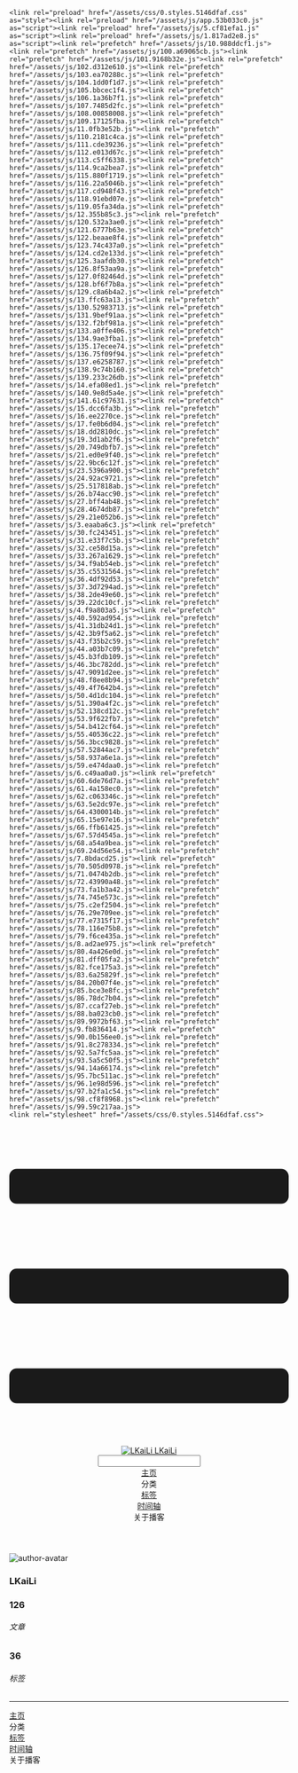 <!DOCTYPE html>
<html lang="zh-CN">
  <head>
    <meta charset="utf-8">
    <meta name="viewport" content="width=device-width,initial-scale=1">
    <title>Other | LKaiLi</title>
    <meta name="generator" content="VuePress 1.8.2">
    <link rel="icon" href="https://pan.zealsay.com/blog/favicon.ico">
    <script language="javascript" type="text/javascript" src="https://cdn.bootcdn.net/ajax/libs/jquery/3.5.1/jquery.min.js"></script>
    <script language="javascript" type="text/javascript" src="/js/mouseClick.js"></script>
    <script>var _hmt = _hmt || [];
      (function() {
        var hm = document.createElement("script");
        hm.src = "https://hm.baidu.com/hm.js?61498f37b83812e7b85952d5feaaab47";
        var s = document.getElementsByTagName("script")[0]; 
        s.parentNode.insertBefore(hm, s);
      })();</script>
    <meta name="description" content="草 走 🤸 忽略">
    <meta name="viewport" content="width=device-width,initial-scale=1,user-scalable=no">
    
    <link rel="preload" href="/assets/css/0.styles.5146dfaf.css" as="style"><link rel="preload" href="/assets/js/app.53b033c0.js" as="script"><link rel="preload" href="/assets/js/5.cf81efa1.js" as="script"><link rel="preload" href="/assets/js/1.817ad2e8.js" as="script"><link rel="prefetch" href="/assets/js/10.988ddcf1.js"><link rel="prefetch" href="/assets/js/100.a69065cb.js"><link rel="prefetch" href="/assets/js/101.9168b32e.js"><link rel="prefetch" href="/assets/js/102.d312e610.js"><link rel="prefetch" href="/assets/js/103.ea70288c.js"><link rel="prefetch" href="/assets/js/104.1dd0f1d7.js"><link rel="prefetch" href="/assets/js/105.bbcec1f4.js"><link rel="prefetch" href="/assets/js/106.1a36b7f1.js"><link rel="prefetch" href="/assets/js/107.7485d2fc.js"><link rel="prefetch" href="/assets/js/108.00858008.js"><link rel="prefetch" href="/assets/js/109.17125fba.js"><link rel="prefetch" href="/assets/js/11.0fb3e52b.js"><link rel="prefetch" href="/assets/js/110.2181c4ca.js"><link rel="prefetch" href="/assets/js/111.cde39236.js"><link rel="prefetch" href="/assets/js/112.e013d67c.js"><link rel="prefetch" href="/assets/js/113.c5ff6338.js"><link rel="prefetch" href="/assets/js/114.9ca2bea7.js"><link rel="prefetch" href="/assets/js/115.880f1719.js"><link rel="prefetch" href="/assets/js/116.22a5046b.js"><link rel="prefetch" href="/assets/js/117.cd948f43.js"><link rel="prefetch" href="/assets/js/118.91ebd07e.js"><link rel="prefetch" href="/assets/js/119.05fa34da.js"><link rel="prefetch" href="/assets/js/12.355b85c3.js"><link rel="prefetch" href="/assets/js/120.532a3ae0.js"><link rel="prefetch" href="/assets/js/121.6777b63e.js"><link rel="prefetch" href="/assets/js/122.beaae8f4.js"><link rel="prefetch" href="/assets/js/123.74c437a0.js"><link rel="prefetch" href="/assets/js/124.cd2e133d.js"><link rel="prefetch" href="/assets/js/125.3aafdb30.js"><link rel="prefetch" href="/assets/js/126.8f53aa9a.js"><link rel="prefetch" href="/assets/js/127.0f82464d.js"><link rel="prefetch" href="/assets/js/128.bf6f7b8a.js"><link rel="prefetch" href="/assets/js/129.c8a6b4a2.js"><link rel="prefetch" href="/assets/js/13.ffc63a13.js"><link rel="prefetch" href="/assets/js/130.52983713.js"><link rel="prefetch" href="/assets/js/131.9bef91aa.js"><link rel="prefetch" href="/assets/js/132.f2bf981a.js"><link rel="prefetch" href="/assets/js/133.a0ffe406.js"><link rel="prefetch" href="/assets/js/134.9ae3fba1.js"><link rel="prefetch" href="/assets/js/135.17ecee74.js"><link rel="prefetch" href="/assets/js/136.75f09f94.js"><link rel="prefetch" href="/assets/js/137.e6258787.js"><link rel="prefetch" href="/assets/js/138.9c74b160.js"><link rel="prefetch" href="/assets/js/139.233c26db.js"><link rel="prefetch" href="/assets/js/14.efa08ed1.js"><link rel="prefetch" href="/assets/js/140.9e8d5a4e.js"><link rel="prefetch" href="/assets/js/141.61c97631.js"><link rel="prefetch" href="/assets/js/15.dcc6fa3b.js"><link rel="prefetch" href="/assets/js/16.ee2270ce.js"><link rel="prefetch" href="/assets/js/17.fe0b6d04.js"><link rel="prefetch" href="/assets/js/18.dd2810dc.js"><link rel="prefetch" href="/assets/js/19.3d1ab2f6.js"><link rel="prefetch" href="/assets/js/20.749dbfb7.js"><link rel="prefetch" href="/assets/js/21.ed0e9f40.js"><link rel="prefetch" href="/assets/js/22.9bc6c12f.js"><link rel="prefetch" href="/assets/js/23.5396a900.js"><link rel="prefetch" href="/assets/js/24.92ac9721.js"><link rel="prefetch" href="/assets/js/25.517818ab.js"><link rel="prefetch" href="/assets/js/26.b74acc90.js"><link rel="prefetch" href="/assets/js/27.bff4ab48.js"><link rel="prefetch" href="/assets/js/28.4674db87.js"><link rel="prefetch" href="/assets/js/29.21e052b6.js"><link rel="prefetch" href="/assets/js/3.eaaba6c3.js"><link rel="prefetch" href="/assets/js/30.fc243451.js"><link rel="prefetch" href="/assets/js/31.e33f7c5b.js"><link rel="prefetch" href="/assets/js/32.ce58d15a.js"><link rel="prefetch" href="/assets/js/33.267a1629.js"><link rel="prefetch" href="/assets/js/34.f9ab54eb.js"><link rel="prefetch" href="/assets/js/35.c5531564.js"><link rel="prefetch" href="/assets/js/36.4df92d53.js"><link rel="prefetch" href="/assets/js/37.3d7294ad.js"><link rel="prefetch" href="/assets/js/38.2de49e60.js"><link rel="prefetch" href="/assets/js/39.22dc10cf.js"><link rel="prefetch" href="/assets/js/4.f9a803a5.js"><link rel="prefetch" href="/assets/js/40.592ad954.js"><link rel="prefetch" href="/assets/js/41.31db24d1.js"><link rel="prefetch" href="/assets/js/42.3b9f5a62.js"><link rel="prefetch" href="/assets/js/43.f35b2c59.js"><link rel="prefetch" href="/assets/js/44.a03b7c09.js"><link rel="prefetch" href="/assets/js/45.b3fdb109.js"><link rel="prefetch" href="/assets/js/46.3bc782dd.js"><link rel="prefetch" href="/assets/js/47.9091d2ee.js"><link rel="prefetch" href="/assets/js/48.f8ee8b94.js"><link rel="prefetch" href="/assets/js/49.4f7642b4.js"><link rel="prefetch" href="/assets/js/50.4d1dc104.js"><link rel="prefetch" href="/assets/js/51.390a4f2c.js"><link rel="prefetch" href="/assets/js/52.138cd12c.js"><link rel="prefetch" href="/assets/js/53.9f622fb7.js"><link rel="prefetch" href="/assets/js/54.b412cf64.js"><link rel="prefetch" href="/assets/js/55.40536c22.js"><link rel="prefetch" href="/assets/js/56.3bcc9828.js"><link rel="prefetch" href="/assets/js/57.52844ac7.js"><link rel="prefetch" href="/assets/js/58.937a6e1a.js"><link rel="prefetch" href="/assets/js/59.e474daa0.js"><link rel="prefetch" href="/assets/js/6.c49aa0a0.js"><link rel="prefetch" href="/assets/js/60.6de76d7a.js"><link rel="prefetch" href="/assets/js/61.4a158ec0.js"><link rel="prefetch" href="/assets/js/62.c063346c.js"><link rel="prefetch" href="/assets/js/63.5e2dc97e.js"><link rel="prefetch" href="/assets/js/64.4300014b.js"><link rel="prefetch" href="/assets/js/65.15e97e16.js"><link rel="prefetch" href="/assets/js/66.ffb61425.js"><link rel="prefetch" href="/assets/js/67.57d4545a.js"><link rel="prefetch" href="/assets/js/68.a54a9bea.js"><link rel="prefetch" href="/assets/js/69.24d56e54.js"><link rel="prefetch" href="/assets/js/7.8bdacd25.js"><link rel="prefetch" href="/assets/js/70.505d0978.js"><link rel="prefetch" href="/assets/js/71.0474b2db.js"><link rel="prefetch" href="/assets/js/72.43990a48.js"><link rel="prefetch" href="/assets/js/73.fa1b3a42.js"><link rel="prefetch" href="/assets/js/74.745e573c.js"><link rel="prefetch" href="/assets/js/75.c2ef2504.js"><link rel="prefetch" href="/assets/js/76.29e709ee.js"><link rel="prefetch" href="/assets/js/77.e7315f17.js"><link rel="prefetch" href="/assets/js/78.116e75b8.js"><link rel="prefetch" href="/assets/js/79.f6ce435a.js"><link rel="prefetch" href="/assets/js/8.ad2ae975.js"><link rel="prefetch" href="/assets/js/80.4a426e0d.js"><link rel="prefetch" href="/assets/js/81.dff05fa2.js"><link rel="prefetch" href="/assets/js/82.fce175a3.js"><link rel="prefetch" href="/assets/js/83.6a25829f.js"><link rel="prefetch" href="/assets/js/84.20b07f4e.js"><link rel="prefetch" href="/assets/js/85.bce3e8fc.js"><link rel="prefetch" href="/assets/js/86.78dc7b04.js"><link rel="prefetch" href="/assets/js/87.ccaf27eb.js"><link rel="prefetch" href="/assets/js/88.ba023cb0.js"><link rel="prefetch" href="/assets/js/89.9972bf63.js"><link rel="prefetch" href="/assets/js/9.fb836414.js"><link rel="prefetch" href="/assets/js/90.0b156ee0.js"><link rel="prefetch" href="/assets/js/91.8c278334.js"><link rel="prefetch" href="/assets/js/92.5a7fc5aa.js"><link rel="prefetch" href="/assets/js/93.5a5c50f5.js"><link rel="prefetch" href="/assets/js/94.14a66174.js"><link rel="prefetch" href="/assets/js/95.7bc511ac.js"><link rel="prefetch" href="/assets/js/96.1e98d596.js"><link rel="prefetch" href="/assets/js/97.b2fa1c54.js"><link rel="prefetch" href="/assets/js/98.cf8f8968.js"><link rel="prefetch" href="/assets/js/99.59c217aa.js">
    <link rel="stylesheet" href="/assets/css/0.styles.5146dfaf.css">
  </head>
  <body>
    <div id="app" data-server-rendered="true"><div class="theme-container no-sidebar" data-v-57e19720><div data-v-57e19720><div id="loader-wrapper" class="loading-wrapper" data-v-d48f4d20 data-v-57e19720 data-v-57e19720><div class="loader-main" data-v-d48f4d20><div data-v-d48f4d20></div><div data-v-d48f4d20></div><div data-v-d48f4d20></div><div data-v-d48f4d20></div></div> <!----> <!----></div> <div class="password-shadow password-wrapper-out" style="display:none;" data-v-89477f7e data-v-57e19720 data-v-57e19720><h3 class="title" style="display:none;" data-v-89477f7e data-v-89477f7e>LKaiLi</h3> <!----> <label id="box" class="inputBox" style="display:none;" data-v-89477f7e data-v-89477f7e><input type="password" value="" data-v-89477f7e> <span data-v-89477f7e>Konck! Knock!</span> <button data-v-89477f7e>OK</button></label> <div class="footer" style="display:none;" data-v-89477f7e data-v-89477f7e><span data-v-89477f7e><i class="iconfont reco-theme" data-v-89477f7e></i> <a target="blank" href="https://vuepress-theme-reco.recoluan.com" data-v-89477f7e>vuePress-theme-reco</a></span> <span data-v-89477f7e><i class="iconfont reco-copyright" data-v-89477f7e></i> <a data-v-89477f7e><span data-v-89477f7e>LKaiLi</span>
            
          <span data-v-89477f7e>2021  - </span>
          2022
        </a></span></div></div> <div class="hide" data-v-57e19720><div data-v-57e19720><div id="smart" class="wrapper-page" style="background-image:url(https://jinyanlong-1305883696.cos.ap-hongkong.myqcloud.com/banner_image/banner_10.jpg);background-position-x:center;background-position-y:center;background-size:cover;background-repeat-x:no-repeat;background-repeat-y:no-repeat;" data-v-57e19720><header class="navbar" data-v-57e19720><div class="sidebar-button"><svg xmlns="http://www.w3.org/2000/svg" aria-hidden="true" role="img" viewBox="0 0 448 512" class="icon"><path fill="currentColor" d="M436 124H12c-6.627 0-12-5.373-12-12V80c0-6.627 5.373-12 12-12h424c6.627 0 12 5.373 12 12v32c0 6.627-5.373 12-12 12zm0 160H12c-6.627 0-12-5.373-12-12v-32c0-6.627 5.373-12 12-12h424c6.627 0 12 5.373 12 12v32c0 6.627-5.373 12-12 12zm0 160H12c-6.627 0-12-5.373-12-12v-32c0-6.627 5.373-12 12-12h424c6.627 0 12 5.373 12 12v32c0 6.627-5.373 12-12 12z"></path></svg></div> <a href="/" class="home-link router-link-active"><img src="/logo.png" alt="LKaiLi" class="logo"> <span class="site-name">LKaiLi</span></a> <div class="links"><div id="dayNightSwitch" class="generalWrapper" data-v-32f44868><a class="click" data-v-32f44868><div class="onOff daySwitch" data-v-32f44868><div class="star star1" data-v-32f44868></div> <div class="star star2" data-v-32f44868></div> <div class="star star3" data-v-32f44868></div> <div class="star star4" data-v-32f44868></div> <div class="star star5" data-v-32f44868></div> <div class="star sky" data-v-32f44868></div> <div class="sunMoon" data-v-32f44868><div class="crater crater1" data-v-32f44868></div> <div class="crater crater2" data-v-32f44868></div> <div class="crater crater3" data-v-32f44868></div> <div class="cloud part1" data-v-32f44868></div> <div class="cloud part2" data-v-32f44868></div></div></div></a></div> <div class="search-box"><i class="iconfont reco-search"></i> <input aria-label="Search" autocomplete="off" spellcheck="false" value=""> <!----></div> <nav class="nav-links can-hide"><div class="nav-item"><a href="/" class="nav-link"><i class="iconfont reco-home"></i>
  主页
</a></div><div class="nav-item"><div class="dropdown-wrapper"><a class="dropdown-title"><span class="title"><i class="iconfont reco-category"></i>
      分类
    </span> <span class="arrow right"></span></a> <ul class="nav-dropdown" style="display:none;"><li class="dropdown-item"><!----> <a href="/categories/TypeScript/" class="nav-link"><i class="iconfont undefined"></i>
  TypeScript
</a></li><li class="dropdown-item"><!----> <a href="/categories/GSAP/" class="nav-link"><i class="iconfont undefined"></i>
  GSAP
</a></li><li class="dropdown-item"><!----> <a href="/categories/JavaScript/" class="nav-link"><i class="iconfont undefined"></i>
  JavaScript
</a></li><li class="dropdown-item"><!----> <a href="/categories/Vscode/" class="nav-link"><i class="iconfont undefined"></i>
  Vscode
</a></li><li class="dropdown-item"><!----> <a href="/categories/Vite/" class="nav-link"><i class="iconfont undefined"></i>
  Vite
</a></li><li class="dropdown-item"><!----> <a href="/categories/Vue/" class="nav-link"><i class="iconfont undefined"></i>
  Vue
</a></li><li class="dropdown-item"><!----> <a href="/categories/Vue3/" class="nav-link"><i class="iconfont undefined"></i>
  Vue3
</a></li><li class="dropdown-item"><!----> <a href="/categories/RABC/" class="nav-link"><i class="iconfont undefined"></i>
  RABC
</a></li><li class="dropdown-item"><!----> <a href="/categories/小程序/" class="nav-link"><i class="iconfont undefined"></i>
  小程序
</a></li><li class="dropdown-item"><!----> <a href="/categories/axios/" class="nav-link"><i class="iconfont undefined"></i>
  axios
</a></li><li class="dropdown-item"><!----> <a href="/categories/Css/" class="nav-link"><i class="iconfont undefined"></i>
  Css
</a></li><li class="dropdown-item"><!----> <a href="/categories/three.js/" class="nav-link"><i class="iconfont undefined"></i>
  three.js
</a></li><li class="dropdown-item"><!----> <a href="/categories/other/" class="nav-link"><i class="iconfont undefined"></i>
  other
</a></li><li class="dropdown-item"><!----> <a href="/categories/uniapp/" class="nav-link"><i class="iconfont undefined"></i>
  uniapp
</a></li><li class="dropdown-item"><!----> <a href="/categories/vue-element-admin/" class="nav-link"><i class="iconfont undefined"></i>
  vue-element-admin
</a></li></ul></div></div><div class="nav-item"><a href="/tag/" class="nav-link"><i class="iconfont reco-tag"></i>
  标签
</a></div><div class="nav-item"><a href="/timeline/" class="nav-link"><i class="iconfont reco-date"></i>
  时间轴
</a></div><div class="nav-item"><div class="dropdown-wrapper"><a class="dropdown-title"><span class="title"><i class="iconfont reco-other"></i>
      关于播客
    </span> <span class="arrow right"></span></a> <ul class="nav-dropdown" style="display:none;"><li class="dropdown-item"><!----> <a href="/about/" class="nav-link"><i class="iconfont reco-mail"></i>
  关于我
</a></li><li class="dropdown-item"><!----> <a href="/other/" class="nav-link"><i class="iconfont reco-account"></i>
  联系我
</a></li></ul></div></div> <!----></nav></div></header> <div class="sidebar-mask" data-v-57e19720></div> <aside class="sidebar" data-v-57e19720><div class="personal-info-wrapper" data-v-03833281 data-v-57e19720><img src="https://jinyanlong-1305883696.cos.ap-hongkong.myqcloud.com/my_cat.png" alt="author-avatar" class="personal-img" data-v-03833281> <h3 class="name" data-v-03833281>
    LKaiLi
  </h3> <div class="num" data-v-03833281><div data-v-03833281><h3 data-v-03833281>126</h3> <h6 data-v-03833281>文章</h6></div> <div data-v-03833281><h3 data-v-03833281>36</h3> <h6 data-v-03833281>标签</h6></div></div> <hr data-v-03833281></div> <nav class="nav-links"><div class="nav-item"><a href="/" class="nav-link"><i class="iconfont reco-home"></i>
  主页
</a></div><div class="nav-item"><div class="dropdown-wrapper"><a class="dropdown-title"><span class="title"><i class="iconfont reco-category"></i>
      分类
    </span> <span class="arrow right"></span></a> <ul class="nav-dropdown" style="display:none;"><li class="dropdown-item"><!----> <a href="/categories/TypeScript/" class="nav-link"><i class="iconfont undefined"></i>
  TypeScript
</a></li><li class="dropdown-item"><!----> <a href="/categories/GSAP/" class="nav-link"><i class="iconfont undefined"></i>
  GSAP
</a></li><li class="dropdown-item"><!----> <a href="/categories/JavaScript/" class="nav-link"><i class="iconfont undefined"></i>
  JavaScript
</a></li><li class="dropdown-item"><!----> <a href="/categories/Vscode/" class="nav-link"><i class="iconfont undefined"></i>
  Vscode
</a></li><li class="dropdown-item"><!----> <a href="/categories/Vite/" class="nav-link"><i class="iconfont undefined"></i>
  Vite
</a></li><li class="dropdown-item"><!----> <a href="/categories/Vue/" class="nav-link"><i class="iconfont undefined"></i>
  Vue
</a></li><li class="dropdown-item"><!----> <a href="/categories/Vue3/" class="nav-link"><i class="iconfont undefined"></i>
  Vue3
</a></li><li class="dropdown-item"><!----> <a href="/categories/RABC/" class="nav-link"><i class="iconfont undefined"></i>
  RABC
</a></li><li class="dropdown-item"><!----> <a href="/categories/小程序/" class="nav-link"><i class="iconfont undefined"></i>
  小程序
</a></li><li class="dropdown-item"><!----> <a href="/categories/axios/" class="nav-link"><i class="iconfont undefined"></i>
  axios
</a></li><li class="dropdown-item"><!----> <a href="/categories/Css/" class="nav-link"><i class="iconfont undefined"></i>
  Css
</a></li><li class="dropdown-item"><!----> <a href="/categories/three.js/" class="nav-link"><i class="iconfont undefined"></i>
  three.js
</a></li><li class="dropdown-item"><!----> <a href="/categories/other/" class="nav-link"><i class="iconfont undefined"></i>
  other
</a></li><li class="dropdown-item"><!----> <a href="/categories/uniapp/" class="nav-link"><i class="iconfont undefined"></i>
  uniapp
</a></li><li class="dropdown-item"><!----> <a href="/categories/vue-element-admin/" class="nav-link"><i class="iconfont undefined"></i>
  vue-element-admin
</a></li></ul></div></div><div class="nav-item"><a href="/tag/" class="nav-link"><i class="iconfont reco-tag"></i>
  标签
</a></div><div class="nav-item"><a href="/timeline/" class="nav-link"><i class="iconfont reco-date"></i>
  时间轴
</a></div><div class="nav-item"><div class="dropdown-wrapper"><a class="dropdown-title"><span class="title"><i class="iconfont reco-other"></i>
      关于播客
    </span> <span class="arrow right"></span></a> <ul class="nav-dropdown" style="display:none;"><li class="dropdown-item"><!----> <a href="/about/" class="nav-link"><i class="iconfont reco-mail"></i>
  关于我
</a></li><li class="dropdown-item"><!----> <a href="/other/" class="nav-link"><i class="iconfont reco-account"></i>
  联系我
</a></li></ul></div></div> <!----></nav> <!----> </aside> <div class="password-shadow password-wrapper-in" style="display:none;" data-v-89477f7e data-v-57e19720><h3 class="title" style="display:none;" data-v-89477f7e data-v-89477f7e>Other</h3> <!----> <label id="box" class="inputBox" style="display:none;" data-v-89477f7e data-v-89477f7e><input type="password" value="" data-v-89477f7e> <span data-v-89477f7e>Konck! Knock!</span> <button data-v-89477f7e>OK</button></label> <div class="footer" style="display:none;" data-v-89477f7e data-v-89477f7e><span data-v-89477f7e><i class="iconfont reco-theme" data-v-89477f7e></i> <a target="blank" href="https://vuepress-theme-reco.recoluan.com" data-v-89477f7e>vuePress-theme-reco</a></span> <span data-v-89477f7e><i class="iconfont reco-copyright" data-v-89477f7e></i> <a data-v-89477f7e><span data-v-89477f7e>LKaiLi</span>
            
          <span data-v-89477f7e>2021  - </span>
          2022
        </a></span></div></div></div> <div data-v-57e19720><main class="page" style="padding-right:0;"><div class="page-title" style="display:none;"><h1 class="title"></h1> <div class="page-info" data-v-0efa1f05><i class="iconfont reco-account" data-v-0efa1f05><span data-v-0efa1f05>LKaiLi</span></i> <!----> <i class="iconfont reco-eye" data-v-0efa1f05><span id="/blogs/other/第一篇文章.md" data-flag-title="Your Article Title" class="leancloud-visitors" data-v-0efa1f05><a class="leancloud-visitors-count" style="font-size:.9rem;font-weight:normal;color:#999;"></a></span></i> <!----></div></div> <!----> <footer class="page-edit" style="display:none;"><!----> <!----></footer> <!----> <!----> <!----></main> <!----></div></div></div></div></div><div class="global-ui"><div class="back-to-ceiling" style="right:1rem;bottom:6rem;width:2.5rem;height:2.5rem;border-radius:.25rem;line-height:2.5rem;display:none;" data-v-c6073ba8 data-v-c6073ba8><svg t="1574745035067" viewBox="0 0 1024 1024" version="1.1" xmlns="http://www.w3.org/2000/svg" p-id="5404" class="icon" data-v-c6073ba8><path d="M526.60727968 10.90185116a27.675 27.675 0 0 0-29.21455937 0c-131.36607665 82.28402758-218.69155461 228.01873535-218.69155402 394.07834331a462.20625001 462.20625001 0 0 0 5.36959153 69.94390903c1.00431239 6.55289093-0.34802892 13.13561351-3.76865779 18.80351572-32.63518765 54.11355614-51.75690182 118.55860487-51.7569018 187.94566865a371.06718723 371.06718723 0 0 0 11.50484808 91.98906777c6.53300375 25.50556257 41.68394495 28.14064038 52.69160883 4.22606766 17.37162448-37.73630017 42.14135425-72.50938081 72.80769204-103.21549295 2.18761121 3.04276886 4.15646224 6.24463696 6.40373557 9.22774369a1871.4375 1871.4375 0 0 0 140.04691725 5.34970492 1866.36093723 1866.36093723 0 0 0 140.04691723-5.34970492c2.24727335-2.98310674 4.21612437-6.18497483 6.3937923-9.2178004 30.66633723 30.70611158 55.4360664 65.4791928 72.80769147 103.21549355 11.00766384 23.91457269 46.15860503 21.27949489 52.69160879-4.22606768a371.15156223 371.15156223 0 0 0 11.514792-91.99901164c0-69.36717486-19.13165746-133.82216804-51.75690182-187.92578088-3.42062944-5.66790279-4.76302748-12.26056868-3.76865837-18.80351632a462.20625001 462.20625001 0 0 0 5.36959269-69.943909c-0.00994388-166.08943902-87.32547796-311.81420293-218.6915546-394.09823051zM605.93803103 357.87693858a93.93749974 93.93749974 0 1 1-187.89594924 6.1e-7 93.93749974 93.93749974 0 0 1 187.89594924-6.1e-7z" p-id="5405" data-v-c6073ba8></path><path d="M429.50777625 765.63860547C429.50777625 803.39355007 466.44236686 1000.39046097 512.00932183 1000.39046097c45.56695499 0 82.4922232-197.00623328 82.5015456-234.7518555 0-37.75494459-36.9345906-68.35043303-82.4922232-68.34111062-45.57627738-0.00932239-82.52019037 30.59548842-82.51086798 68.34111062z" p-id="5406" data-v-c6073ba8></path></svg></div><div></div><APlayer audio="" fixed="true" mini="true" theme="#647ea0" loop="loop" order="list" preload="auto" volume="0.3" mutex="true" lrc-type="0" list-folded="true" list-max-height="250" storage-name="vuepress-plugin-meting" id="aplayer-fixed"></APlayer><div id="goTop" class="hide-cat" data-v-bf92849a></div><div class="kanbanniang" data-v-5775ee02><div class="banniang-container" style="display:;" data-v-5775ee02><div class="messageBox" style="right:68px;bottom:190px;display:none;" data-v-5775ee02>
      欢迎来到 LKaiLi
    </div> <div class="operation" style="right:90px;bottom:40px;display:none;" data-v-5775ee02><i class="kbnfont kbn-ban-home ban-home" data-v-5775ee02></i> <i class="kbnfont kbn-ban-message message" data-v-5775ee02></i> <i class="kbnfont kbn-ban-close close" data-v-5775ee02></i> <a target="_blank" href="https://vuepress-theme-reco.recoluan.com/views/plugins/kanbanniang.html" data-v-5775ee02><i class="kbnfont kbn-ban-info info" data-v-5775ee02></i></a> <i class="kbnfont kbn-ban-theme skin" style="display:none;" data-v-5775ee02></i></div> <canvas id="banniang" width="120" height="322" class="live2d" style="right:90px;bottom:-20px;opacity:0.9;" data-v-5775ee02></canvas></div> <div class="showBanNiang" style="display:none;" data-v-5775ee02>
    看板娘
  </div></div></div></div>
    <script src="/assets/js/app.53b033c0.js" defer></script><script src="/assets/js/5.cf81efa1.js" defer></script><script src="/assets/js/1.817ad2e8.js" defer></script>
  </body>
</html>
